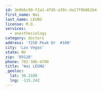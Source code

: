 ```yaml
---
id: 3e0b6c99-f2a1-47d5-a39c-da17f9b061b4
first_name: Wai
last_name: LEUNG
license: M.D.
services:
  - anesthesiology
category: doctors
address: '7250 Peak Dr  #100'
city: 'Las Vegas'
state: NV
zip: '89128'
phone: 702-386-4700
title: 'Wai LEUNG'
_geoloc:
  lat: 36.2108
  lng: -115.242
---
```

